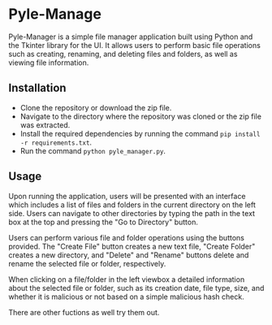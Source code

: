 # Pyle-Manage

Pyle-Manager is a simple file manager application built using Python and the Tkinter library for the UI. It allows users to perform basic file operations such as creating, renaming, and deleting files and folders, as well as viewing file information.

## Installation

- Clone the repository or download the zip file.
- Navigate to the directory where the repository was cloned or the zip file was extracted.
- Install the required dependencies by running the command `pip install -r requirements.txt`.
- Run the command `python pyle_manager.py`.

## Usage

Upon running the application, users will be presented with an interface which includes a list of files and folders in the current directory on the left side. Users can navigate to other directories by typing the path in the text box at the top and pressing the "Go to Directory" button.

Users can perform various file and folder operations using the buttons provided. The "Create File" button creates a new text file, "Create Folder" creates a new directory, and "Delete" and "Rename" buttons delete and rename the selected file or folder, respectively.

When clicking on a file/folder in the left viewbox a detailed information about the selected file or folder, such as its creation date, file type, size, and whether it is malicious or not based on a simple malicious hash check.

There are other fuctions as well try them out.
